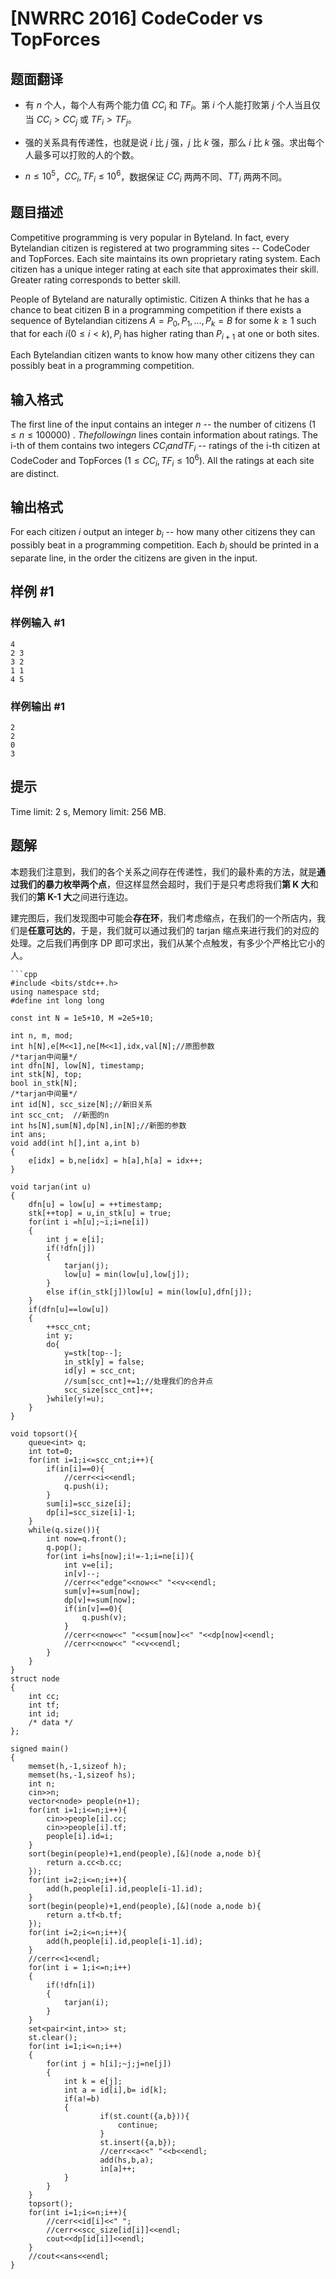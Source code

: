 # [NWRRC 2016] CodeCoder vs TopForces

## 题面翻译

- 有 $n$ 个人，每个人有两个能力值 $CC_i$ 和 $TF_i$。第 $i$ 个人能打败第 $j$ 个人当且仅当 $CC_i >CC_j$ 或 $TF_i>TF_j$。

- 强的关系具有传递性，也就是说 $i$ 比 $j$ 强，$j$ 比 $k$ 强，那么 $i$ 比 $k$ 强。求出每个人最多可以打败的人的个数。

- $n \leq10^5$，$CC_i,TF_i \leq10^6$，数据保证 $CC_i$ 两两不同、$TT_i$ 两两不同。

## 题目描述

Competitive programming is very popular in Byteland. In fact, every Bytelandian citizen is registered at two programming sites -- CodeCoder and TopForces. Each site maintains its own proprietary rating system. Each citizen has a unique integer rating at each site that approximates their skill. Greater rating corresponds to better skill.

People of Byteland are naturally optimistic. Citizen A thinks that he has a chance to beat citizen B in a programming competition if there exists a sequence of Bytelandian citizens $A = P_{0}, P_{1},...,P_{k} = B$ for some $k \ge 1$ such that for each $i (0 \le i < k) , P_{i}$ has higher rating than $P_{i+1}$ at one or both sites.

Each Bytelandian citizen wants to know how many other citizens they can possibly beat in a programming competition.

## 输入格式

The first line of the input contains an integer $n$ -- the number of citizens $(1 \le n \le 100 000)$ . $The following n$ lines contain information about ratings. The i-th of them contains two integers $CC_{i} and TF_{i}$ -- ratings of the i-th citizen at CodeCoder and TopForces $(1 \le CC_{i}, TF_{i} \le 10^{6}).$ All the ratings at each site are distinct.

## 输出格式

For each citizen $i$ output an integer $b_{i}$ -- how many other citizens they can possibly beat in a programming competition. Each $b_{i}$ should be printed in a separate line, in the order the citizens are given in the input.

## 样例 #1

### 样例输入 #1

```
4
2 3
3 2
1 1
4 5
```

### 样例输出 #1

```
2
2
0
3
```

## 提示

Time limit: 2 s, Memory limit: 256 MB.

## 题解
本题我们注意到，我们的各个关系之间存在传递性，我们的最朴素的方法，就是**通过我们的暴力枚举两个点**，但这样显然会超时，我们于是只考虑将我们**第 K 大**和我们的**第 K-1 大**之间进行连边。

建完图后，我们发现图中可能会**存在环**，我们考虑缩点，在我们的一个所店内，我们是**任意可达的**，于是，我们就可以通过我们的 tarjan 缩点来进行我们的对应的处理。之后我们再倒序 DP 即可求出，我们从某个点触发，有多少个严格比它小的人。

```
```cpp
#include <bits/stdc++.h>
using namespace std;
#define int long long

const int N = 1e5+10, M =2e5+10;

int n, m, mod;
int h[N],e[M<<1],ne[M<<1],idx,val[N];//原图参数 
/*tarjan中间量*/
int dfn[N], low[N], timestamp;
int stk[N], top;
bool in_stk[N];
/*tarjan中间量*/
int id[N], scc_size[N];//新旧关系 
int scc_cnt;  //新图的n 
int hs[N],sum[N],dp[N],in[N];//新图的参数 
int ans; 
void add(int h[],int a,int b)
{
    e[idx] = b,ne[idx] = h[a],h[a] = idx++;
}

void tarjan(int u)
{
    dfn[u] = low[u] = ++timestamp;
    stk[++top] = u,in_stk[u] = true;
    for(int i =h[u];~i;i=ne[i])
    {
        int j = e[i];
        if(!dfn[j])
        {
            tarjan(j);
            low[u] = min(low[u],low[j]);
        }
        else if(in_stk[j])low[u] = min(low[u],dfn[j]);
    }
    if(dfn[u]==low[u])
    {
        ++scc_cnt;
        int y;
        do{
            y=stk[top--];
            in_stk[y] = false;
            id[y] = scc_cnt;
            //sum[scc_cnt]+=1;//处理我们的合并点 
            scc_size[scc_cnt]++;
        }while(y!=u);
    }
}

void topsort(){
	queue<int> q;
	int tot=0;
	for(int i=1;i<=scc_cnt;i++){
		if(in[i]==0){
            //cerr<<i<<endl;
			q.push(i);
		}
		sum[i]=scc_size[i];
        dp[i]=scc_size[i]-1;
	}
	while(q.size()){
		int now=q.front();
		q.pop();
		for(int i=hs[now];i!=-1;i=ne[i]){
			int v=e[i];
			in[v]--;
            //cerr<<"edge"<<now<<" "<<v<<endl;
            sum[v]+=sum[now];
			dp[v]+=sum[now];
			if(in[v]==0){
				q.push(v);
			}
            //cerr<<now<<" "<<sum[now]<<" "<<dp[now]<<endl;
            //cerr<<now<<" "<<v<<endl;
		}
	}
}
struct node
{
    int cc;
    int tf;
    int id;
    /* data */
};

signed main()
{
    memset(h,-1,sizeof h);
    memset(hs,-1,sizeof hs);
    int n;
    cin>>n;
    vector<node> people(n+1);
    for(int i=1;i<=n;i++){
        cin>>people[i].cc;
        cin>>people[i].tf;
        people[i].id=i;
    }
    sort(begin(people)+1,end(people),[&](node a,node b){
        return a.cc<b.cc;
    });
    for(int i=2;i<=n;i++){
        add(h,people[i].id,people[i-1].id);
    }
    sort(begin(people)+1,end(people),[&](node a,node b){
        return a.tf<b.tf;
    });
    for(int i=2;i<=n;i++){
        add(h,people[i].id,people[i-1].id);
    }
    //cerr<<1<<endl;
    for(int i = 1;i<=n;i++)
    {
        if(!dfn[i])
        {
            tarjan(i);
        }
    }
    set<pair<int,int>> st;
    st.clear();
    for(int i=1;i<=n;i++)
    {
        for(int j = h[i];~j;j=ne[j])
        {
            int k = e[j];
            int a = id[i],b= id[k];            
            if(a!=b)
            {
                    if(st.count({a,b})){
                        continue;
                    }
                    st.insert({a,b});
                    //cerr<<a<<" "<<b<<endl;
            		add(hs,b,a);
            		in[a]++;
            }
        }
    }
	topsort();
    for(int i=1;i<=n;i++){
        //cerr<<id[i]<<" ";
        //cerr<<scc_size[id[i]]<<endl;
        cout<<dp[id[i]]<<endl;
    }
	//cout<<ans<<endl;
}
```
```